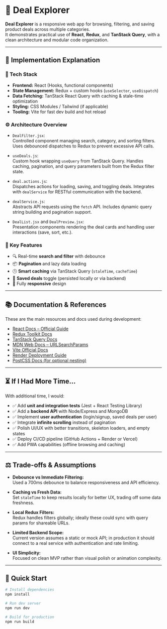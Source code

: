 # 🛒 Deal Explorer

**Deal Explorer** is a responsive web app for browsing, filtering, and saving product deals across multiple categories.  
It demonstrates practical use of **React**, **Redux**, and **TanStack Query**, with a clean architecture and modular code organization.

---

## 🧠 Implementation Explanation

### 🧩 Tech Stack
- **Frontend:** React (Hooks, functional components)
- **State Management:** Redux + custom hooks (`useSelector`, `useDispatch`)
- **Data Fetching:** TanStack React Query with caching & stale-time optimization
- **Styling:** CSS Modules / Tailwind (if applicable)
- **Tooling:** Vite for fast dev build and hot reload

### ⚙️ Architecture Overview
- `DealFilter.jsx`:  
  Controlled component managing search, category, and sorting filters. Uses debounced dispatches to Redux to prevent excessive API calls.

- `useDeals.js`:  
  Custom hook wrapping `useQuery` from TanStack Query. Handles caching, pagination, and query parameters built from the Redux filter state.

- `deal.actions.js`:  
  Dispatches actions for loading, saving, and toggling deals. Integrates with `dealService` for RESTful communication with the backend.

- `dealService.js`:  
  Abstracts API requests using the `fetch` API. Includes dynamic query string building and pagination support.

- `DealList.jsx` and `DealPreview.jsx`:  
  Presentation components rendering the deal cards and handling user interactions (save, sort, etc.).

### 🧰 Key Features
- 🔍 Real-time **search and filter** with debounce
- 📦 **Pagination** and lazy data loading
- 🕒 **Smart caching** via TanStack Query (`staleTime`, `cacheTime`)
- 💾 **Saved deals** toggle (persisted locally or via backend)
- 📱 Fully **responsive** design

---

## 📚 Documentation & References

These are the main resources and docs used during development:

- [React Docs – Official Guide](https://react.dev/learn)
- [Redux Toolkit Docs](https://redux-toolkit.js.org/)
- [TanStack Query Docs](https://tanstack.com/query/latest/docs/react)
- [MDN Web Docs – URLSearchParams](https://developer.mozilla.org/en-US/docs/Web/API/URLSearchParams)
- [Vite Official Docs](https://vitejs.dev/guide/)
- [Render Deployment Guide](https://render.com/docs/deploy-node-express-app)
- [PostCSS Docs (for optional nesting)](https://postcss.org/)

---

## ⏳ If I Had More Time...

With additional time, I would:
- ✅ Add **unit and integration tests** (Jest + React Testing Library)
- ✅ Add a **backend API** with Node/Express and MongoDB
- ✅ Implement **user authentication** (login/signup, saved deals per user)
- ✅ Integrate **infinite scrolling** instead of pagination
- ✅ Polish UI/UX with better transitions, skeleton loaders, and empty states
- ✅ Deploy CI/CD pipeline (GitHub Actions + Render or Vercel)
- ✅ Add PWA capabilities (offline browsing and caching)

---

## ⚖️ Trade-offs & Assumptions

- **Debounce vs Immediate Filtering:**  
  Used a 700ms debounce to balance responsiveness and API efficiency.

- **Caching vs Fresh Data:**  
  Set `staleTime` to keep results locally for better UX, trading off some data freshness.

- **Local Redux Filters:**  
  Redux handles filters globally; ideally these could sync with query params for shareable URLs.

- **Limited Backend Scope:**  
  Current version assumes a static or mock API; in production it should connect to a real service with authentication and rate limiting.

- **UI Simplicity:**  
  Focused on clean MVP rather than visual polish or animation complexity.

---

## 🚀 Quick Start

```bash
# Install dependencies
npm install

# Run dev server
npm run dev

# Build for production
npm run build
